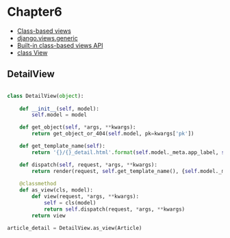 # Chapter6

* [Class-based views](https://docs.djangoproject.com/en/2.1/topics/class-based-views/)
* [django.views.generic](https://github.com/django/django/tree/2.1/django/views/generic)
* [Built-in class-based views API](https://docs.djangoproject.com/en/2.1/ref/class-based-views/)
* [class View](https://github.com/django/django/blob/master/django/views/generic/base.py)



DetailView
---
~~~python

class DetailView(object):
        
    def __init__(self, model):
        self.model = model

    def get_object(self, *args, **kwargs):
        return get_object_or_404(self.model, pk=kwargs['pk'])

    def get_template_name(self):
        return '{}/{}_detail.html'.format(self.model._meta.app_label, self.model._meta.model_name)

    def dispatch(self, request, *args, **kwargs):
        return render(request, self.get_template_name(), {self.model._meta.model_name: self.get_object(*args, **kwargs),})
    
    @classmethod
    def as_view(cls, model):
        def view(request, *args, **kwargs):
            self = cls(model)
            return self.dispatch(request, *args, **kwargs)
        return view

article_detail = DetailView.as_view(Article)
~~~
